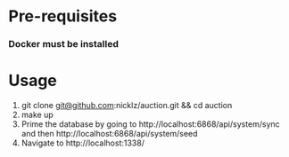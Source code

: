 # Pre-requisites
### Docker must be installed

# Usage
1. git clone git@github.com:nicklz/auction.git && cd auction
2. make up
3. Prime the database by going to http://localhost:6868/api/system/sync and then http://localhost:6868/api/system/seed
3. Navigate to http://localhost:1338/
